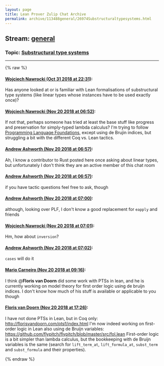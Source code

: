 ```yaml
---
layout: page
title: Lean Prover Zulip Chat Archive 
permalink: archive/113488general/26974Substructuraltypesystems.html
---
```


## Stream: [general](index.html)
### Topic: [Substructural type systems](26974Substructuraltypesystems.html)

---


{% raw %}
#### [ Wojciech Nawrocki (Oct 31 2018 at 22:31)](https://leanprover.zulipchat.com/#narrow/stream/113488-general/topic/Substructural%20type%20systems/near/136882886):
Has anyone looked at or is familiar with Lean formalisations of substructural type systems (like linear types whose instances have to be used exactly once)?

#### [ Wojciech Nawrocki (Nov 20 2018 at 06:52)](https://leanprover.zulipchat.com/#narrow/stream/113488-general/topic/Substructural%20type%20systems/near/148018930):
If not that, perhaps someone has tried at least the base stuff like progress and preservation for simply-typed lambda calculus? I'm trying to follow [Programming Language Foundations](https://softwarefoundations.cis.upenn.edu/current/plf-current/index.html), except using de Brujin indices, but struggling a bit with the different Coq vs. Lean tactics.

#### [ Andrew Ashworth (Nov 20 2018 at 06:57)](https://leanprover.zulipchat.com/#narrow/stream/113488-general/topic/Substructural%20type%20systems/near/148019057):
Ah, I know a contributor to Rust posted here once asking about linear types, but unfortunately I don't think they are an active member of this chat room

#### [ Andrew Ashworth (Nov 20 2018 at 06:57)](https://leanprover.zulipchat.com/#narrow/stream/113488-general/topic/Substructural%20type%20systems/near/148019058):
if you have tactic questions feel free to ask, though

#### [ Andrew Ashworth (Nov 20 2018 at 07:00)](https://leanprover.zulipchat.com/#narrow/stream/113488-general/topic/Substructural%20type%20systems/near/148019171):
although, looking over PLF, I don't know a good replacement for `eapply` and friends

#### [ Wojciech Nawrocki (Nov 20 2018 at 07:01)](https://leanprover.zulipchat.com/#narrow/stream/113488-general/topic/Substructural%20type%20systems/near/148019190):
Hm, how about `inversion`?

#### [ Andrew Ashworth (Nov 20 2018 at 07:02)](https://leanprover.zulipchat.com/#narrow/stream/113488-general/topic/Substructural%20type%20systems/near/148019203):
`cases` will do it

#### [ Mario Carneiro (Nov 20 2018 at 09:16)](https://leanprover.zulipchat.com/#narrow/stream/113488-general/topic/Substructural%20type%20systems/near/148023886):
I think @**Floris van Doorn** did some work with PTSs in lean, and he is currently working on model theory for first order logic using de bruijn indices. I don't know how much of his stuff is available or applicable to you though

#### [ Floris van Doorn (Nov 20 2018 at 17:26)](https://leanprover.zulipchat.com/#narrow/stream/113488-general/topic/Substructural%20type%20systems/near/148050772):
I have not done PTSs in Lean, but in Coq only: http://florisvandoorn.com/ptsf/index.html
I'm now indeed working on first-order logic in Lean also using de Bruijn variables: https://github.com/flypitch/flypitch/blob/master/src/fol.lean
First-order logic is a bit simpler than lambda calculus, but the bookkeeping with de Bruijn variables is the same (search for `lift_term_at`, `lift_formula_at`, `subst_term` and `subst_formula` and their properties).


{% endraw %}
